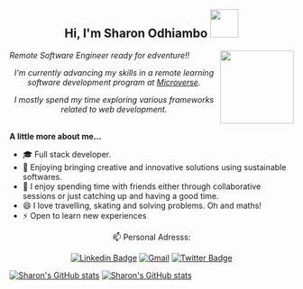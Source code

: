 
<h2 align="center"> Hi, I'm Sharon Odhiambo <em> <img src= "https://media.giphy.com/media/3pZipqyo1sqHDfJGtz/giphy.gif" width="50"></em></h2>
<img align='right' src="https://media.giphy.com/media/dWxO36Jzd6bTSt5dIY/giphy.gif" width="130">
<div><em>
  <p>Remote Software Engineer ready for edventure!!</p>                         
<p align="center"> I'm currently advancing my skills in a remote learning software development program at <a href="https://www.microverse.org/">Microverse</a>.</p>
  <p align="center">I mostly spend my time exploring various frameworks related to web development.</p></em></div>
<br>
<strong>A little more about me...</strong>

-  🎓 Full stack developer.
-  🔭 Enjoying bringing creative and innovative solutions using sustainable softwares.
-  👯 I enjoy spending time with friends either through collaborative sessions or just catching up and having a good time. 
-  😄 I love travelling, skating and solving problems. Oh and maths!
-  ⚡ Open to learn new experiences

<div align="center"><p> 📫 Personal Adresss:</p>

[![Linkedin Badge](https://img.shields.io/badge/-Sharon%20Odhiambo-blue?style=flat-square&logo=Linkedin&logoColor=white&link=https://www.linkedin.com/in/sharonodhiambo/)](https://www.linkedin.com/in/sharonn-odhiambo/)      [![Gmail](https://img.shields.io/badge/-GMAIL-D14836?style=for-the-badge&logo=gmail&logoColor=white)](mailto:sharon.odhiambo100@gmail.com)      [![Twitter Badge](https://img.shields.io/badge/-@sharonvictor16_-1ca0f1?style=flat-square&labelColor=1ca0f1&logo=twitter&logoColor=white&link=https://twitter.com/miss_elliev)](https://twitter.com/sharonvictor16)</div>
[![Sharon's GitHub stats](https://github-readme-stats.vercel.app/api?username=sharon-odhiambo&count_private=true&show_icons=true&theme=radical)](https://github.com/sharon-odhiambo/github-readme-stats)
[![Sharon's GitHub stats](https://github-readme-stats.vercel.app/api/top-langs/?username=sharon-odhiambo&layout=compact&count_private=true&show_icons=true&theme=radical)](https://github.com/sharon-odhiambo/github-readme-stats)
